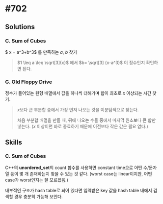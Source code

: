 # #702

## Solutions

### C. Sum of Cubes

$ x = a^3+b^3$ 를 만족하는 $a$, $b$ 찾기

>$1 \leq a \leq \sqrt[3]{x}$ 에서 $b= \sqrt[3] {x-a^3}$ 이 정수인지 확인하면 된다. 

  

### G. Old Floppy Drive

정수가 들어있는 원형 배열에서 값을 하나씩 더해가며 합이 최초로​ $x$ 이상되는 시간 찾기.

>$x$보다 큰 부분합 중에서 가장 먼저 나오는 것을 이분탐색으로 찾는다. 
>
>처음 부분합 배열을 만들 때, 뒤에 나오는 수들 중에서 마지막 원소보다 큰 합만 넣는다. ($x$ 이상이면 바로 종료하기 때문에 이전보다 작은 값은 필요 없다.)



## Skills

### C. Sum of Cubes

C++의 **unordered_set**의 count 함수를 사용하면 constant time으로 어떤 수/문자열 등이 몇 개 존재하는지 찾을 수 있는 것 같다. (worst case는 linear이지만, 어떤 case가 worst인지는 잘 모르겠음.) 

내부적인 구조가 hash table로 되어 있다면 입력받은 key 값을 hash table 내에서 검색할 경우 충분히 가능해 보인다. 

